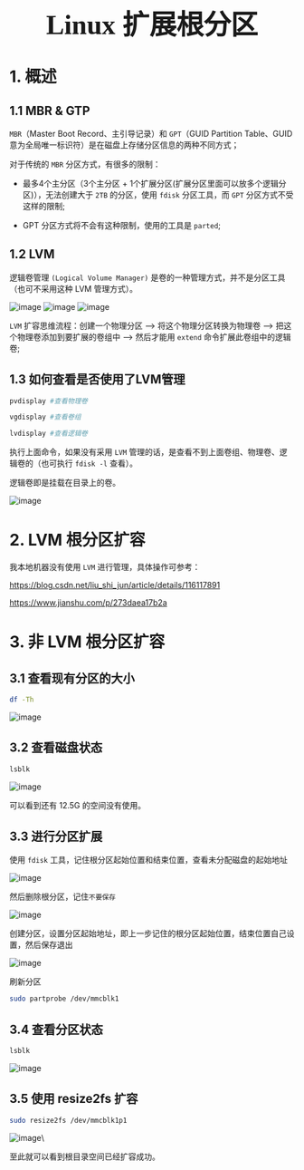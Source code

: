 ### <center> <font size=34 face="STKaiti"> Linux 扩展根分区 </font>    <!-- {docsify-ignore} -->

# 1. 概述

## 1.1 MBR & GTP

`MBR`（Master Boot Record、主引导记录）和 `GPT`（GUID Partition Table、GUID意为全局唯一标识符）是在磁盘上存储分区信息的两种不同方式；

对于传统的 `MBR` 分区方式，有很多的限制：

* 最多4个主分区（3个主分区 + 1个扩展分区(扩展分区里面可以放多个逻辑分区)），无法创建大于 `2TB` 的分区，使用 `fdisk` 分区工具，而 `GPT` 分区方式不受这样的限制;

* GPT 分区方式将不会有这种限制，使用的工具是 `parted`;

## 1.2 LVM

逻辑卷管理 `(Logical Volume Manager)` 是卷的一种管理方式，并不是分区工具（也可不采用这种 LVM 管理方式）。

![image](https://user-images.githubusercontent.com/26021085/164176773-d30131d9-8ffd-41dc-8718-0d8e0d335961.png)
![image](https://user-images.githubusercontent.com/26021085/164176936-45e9a491-4c7d-4ca8-8834-bd61f3669726.png)
![image](https://user-images.githubusercontent.com/26021085/164177044-6e58faa5-ec06-4ba7-bf69-706d2d5600cc.png)

`LVM` 扩容思维流程：创建一个物理分区 --> 将这个物理分区转换为物理卷 --> 把这个物理卷添加到要扩展的卷组中 --> 然后才能用 `extend` 命令扩展此卷组中的逻辑卷;

## 1.3 如何查看是否使用了LVM管理

``` bash
pvdisplay #查看物理卷

vgdisplay #查看卷组

lvdisplay #查看逻辑卷
```

执行上面命令，如果没有采用 `LVM` 管理的话，是查看不到上面卷组、物理卷、逻辑卷的（也可执行 `fdisk -l` 查看）。 

逻辑卷即是挂载在目录上的卷。

![image](https://user-images.githubusercontent.com/26021085/164177979-b9d24741-7123-434d-bbb9-91779da8e42d.png)

# 2. LVM 根分区扩容

我本地机器没有使用 `LVM` 进行管理，具体操作可参考：

<https://blog.csdn.net/liu_shi_jun/article/details/116117891>

<https://www.jianshu.com/p/273daea17b2a>

# 3. 非 LVM 根分区扩容

## 3.1 查看现有分区的大小

``` bash
df -Th
```

![image](https://user-images.githubusercontent.com/26021085/164182437-83f4deed-b826-46e2-b815-347a1559baf3.png)

## 3.2 查看磁盘状态

``` bash
lsblk
```

![image](https://user-images.githubusercontent.com/26021085/164182735-ed924900-66b6-4d3e-aa32-912b09f97072.png)

可以看到还有 12.5G 的空间没有使用。

## 3.3 进行分区扩展

使用 `fdisk` 工具，记住根分区起始位置和结束位置，查看未分配磁盘的起始地址

![image](https://user-images.githubusercontent.com/26021085/164184064-1a50c17e-4f0d-4443-a76e-306faea5bcc3.png)

然后删除根分区，记住`不要保存`

![image](https://user-images.githubusercontent.com/26021085/164184944-36b26eb2-981d-4d99-a1c8-e831bb6607cb.png)

创建分区，设置分区起始地址，即上一步记住的根分区起始位置，结束位置自己设置，然后保存退出

![image](https://user-images.githubusercontent.com/26021085/164185567-edecce7a-c56b-4a55-8326-57d2cbd59a45.png)

刷新分区

``` bash
sudo partprobe /dev/mmcblk1
```

## 3.4 查看分区状态

``` bash
lsblk
```

![image](https://user-images.githubusercontent.com/26021085/164186260-480851e0-6fca-4887-bab9-f220caaed9fe.png)

## 3.5 使用 resize2fs 扩容

``` bash
sudo resize2fs /dev/mmcblk1p1
```

![image](https://user-images.githubusercontent.com/26021085/164186822-2dd4d57f-b14f-4e59-b5a6-76e31d300f3a.png)\

至此就可以看到根目录空间已经扩容成功。

